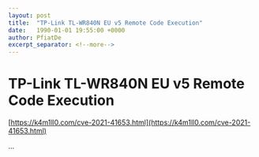 ```yaml
---
layout: post
title:  "TP-Link TL-WR840N EU v5 Remote Code Execution"
date:   1990-01-01 19:55:00 +0000
author: PfiatDe
excerpt_separator: <!--more-->
---
```


# TP-Link TL-WR840N EU v5 Remote Code Execution
[https://k4m1ll0.com/cve-2021-41653.html](https://k4m1ll0.com/cve-2021-41653.html)

...
<!--more-->
